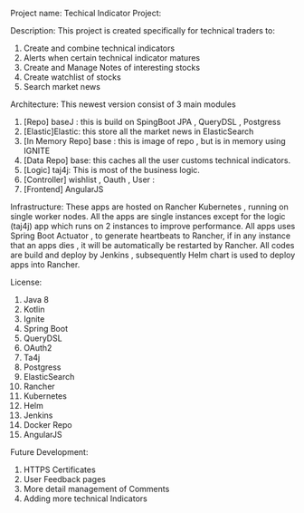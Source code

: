 
Project name: 
Techical Indicator Project:

Description: 
This project is created specifically for technical traders to:
1.	Create and combine technical indicators
2.	Alerts when certain technical indicator matures
3.	Create and Manage Notes of interesting stocks
4.	Create watchlist of stocks
5.	Search market news

Architecture:
This newest version consist of 3 main modules
1.	[Repo] baseJ : this is build on SpingBoot JPA , QueryDSL , Postgress
2.	[Elastic]Elastic: this store all the market news in ElasticSearch
3.	[In Memory Repo] base : this is image of repo , but is in memory using IGNITE
4.	[Data Repo] base: this caches all the user customs technical indicators.
5.	[Logic] taj4j: This is most of the business logic.
6.	[Controller] wishlist , Oauth , User :  
7.	[Frontend] AngularJS

Infrastructure:
These apps are hosted on Rancher Kubernetes , running on single worker nodes. All the apps are single instances except for the logic (taj4j) app which runs on 2 instances to improve performance.
All apps uses Spring Boot Actuator , to generate heartbeats to Rancher, if in any instance that an apps dies , it will be automatically be restarted by Rancher.
All codes are build and deploy by Jenkins , subsequently Helm chart is used to deploy apps into Rancher.

License:
1.	Java 8
2.	Kotlin
3.	Ignite
4.	Spring Boot
5.	QueryDSL
6.	OAuth2
7.	Ta4j
8.	Postgress
9.	ElasticSearch
10.	Rancher
11.	Kubernetes
12.	Helm
13.	Jenkins
14.	Docker Repo
15.	AngularJS

Future Development:
1.	HTTPS Certificates
2.	User Feedback pages
3.	More detail management of Comments
4.	Adding more technical Indicators
